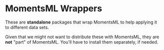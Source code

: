 MomentsML Wrappers
================

These are **standalone** packages that wrap MomentsML to help applying it to different data sets.

Given that we might not want to distribute these with MomentsML, they are **not** "part" of MomentsML. You'll have to install them separately, if needed.
